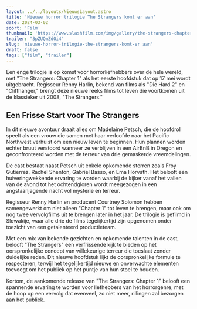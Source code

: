```yaml
---
layout: ../../layouts/NieuwsLayout.astro
title: 'Nieuwe horror trilogie The Strangers komt er aan'
date: 2024-03-02
soort: 'Film'
thumbnail: 'https://www.slashfilm.com/img/gallery/the-strangers-chapter-1-trailer-slashes-up-a-new-horror-trilogy/never-talk-to-strangers-1709229026.jpg'
trailer: "3pZUQmZdOi4"
slug: 'nieuwe-horror-trilogie-the-strangers-komt-er aan'
draft: false
tags: ["film", "trailer"]
---
```



Een enge trilogie is op komst voor horrorliefhebbers over de hele wereld, met "The Strangers: Chapter 1" als het eerste hoofdstuk dat op 17 mei wordt uitgebracht. Regisseur Renny Harlin, bekend van films als "Die Hard 2" en "Cliffhanger," brengt deze nieuwe reeks films tot leven die voortkomen uit de klassieker uit 2008, "The Strangers."

## Een Frisse Start voor The Strangers

In dit nieuwe avontuur draait alles om Madelaine Petsch, die de hoofdrol speelt als een vrouw die samen met haar verloofde naar het Pacific Northwest verhuist om een nieuw leven te beginnen. Hun plannen worden echter bruut verstoord wanneer ze verblijven in een AirBnB in Oregon en geconfronteerd worden met de terreur van drie gemaskerde vreemdelingen.

De cast bestaat naast Petsch uit enkele opkomende sterren zoals Froy Gutierrez, Rachel Shenton, Gabriel Basso, en Ema Horvath. Het belooft een huiveringwekkende ervaring te worden waarbij de kijker vanaf het vallen van de avond tot het ochtendgloren wordt meegezogen in een angstaanjagende nacht vol mysterie en terreur.

Regisseur Renny Harlin en producent Courtney Solomon hebben samengewerkt om niet alleen "Chapter 1" tot leven te brengen, maar ook om nog twee vervolgfilms uit te brengen later in het jaar. De trilogie is gefilmd in Slowakije, waar alle drie de films tegelijkertijd zijn opgenomen onder toezicht van een getalenteerd productieteam.

Met een mix van bekende gezichten en opkomende talenten in de cast, belooft "The Strangers" een verfrissende kijk te bieden op het oorspronkelijke concept van willekeurige terreur die toeslaat zonder duidelijke reden. Dit nieuwe hoofdstuk lijkt de oorspronkelijke formule te respecteren, terwijl het tegelijkertijd nieuwe en onverwachte elementen toevoegt om het publiek op het puntje van hun stoel te houden.

Kortom, de aankomende release van "The Strangers: Chapter 1" belooft een spannende ervaring te worden voor liefhebbers van het horrorgenre, met de hoop op een vervolg dat evenveel, zo niet meer, rillingen zal bezorgen aan het publiek.
